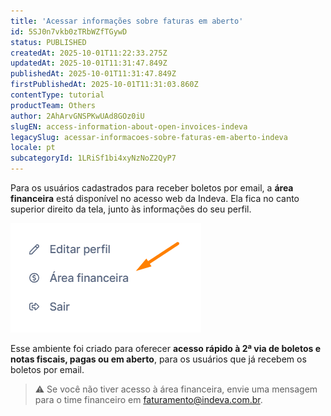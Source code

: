 ```yaml
---
title: 'Acessar informações sobre faturas em aberto'
id: 5SJ0n7vkb0zTRbWZfTGywD
status: PUBLISHED
createdAt: 2025-10-01T11:22:33.275Z
updatedAt: 2025-10-01T11:31:47.849Z
publishedAt: 2025-10-01T11:31:47.849Z
firstPublishedAt: 2025-10-01T11:31:03.860Z
contentType: tutorial
productTeam: Others
author: 2AhArvGNSPKwUAd8GOz0iU
slugEN: access-information-about-open-invoices-indeva
legacySlug: acessar-informacoes-sobre-faturas-em-aberto-indeva
locale: pt
subcategoryId: 1LRiSf1bi4xyNzNoZ2QyP7
---
```


Para os usuários cadastrados para receber boletos por email, a **área financeira** está disponível no acesso web da Indeva. Ela fica no canto superior direito da tela, junto às informações do seu perfil.

![](https://raw.githubusercontent.com/vtexdocs/help-center-content/refs/heads/main/docs/pt/tutorials/indeva-by-vtex/financeiro-indeva/acessar-informacoes-sobre-faturas-em-aberto-indeva_1.png)

Esse ambiente foi criado para oferecer **acesso rápido à 2ª via de boletos e notas fiscais, pagas ou em aberto**, para os usuários que já recebem os boletos por email.

> ⚠️ Se você não tiver acesso à área financeira, envie uma mensagem para o time financeiro em [faturamento@indeva.com.br](mailto:faturamento@indeva.com.br).

